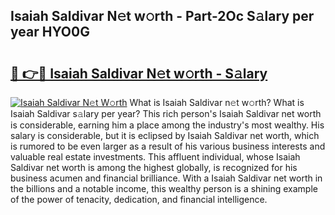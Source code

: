 ## Isaiah Saldivar N𝚎t w𝚘rth - Part-2Oc S𝚊lary per year HYO0G

# <h2><a href="http://gc3r4b.nevu.top/?p=Isaiah+Saldivar">🔗 👉🔴 Isaiah Saldivar N𝚎t w𝚘rth - S𝚊lary</a></h2>

[![Isaiah Saldivar N𝚎t W𝚘rth](https://i.imgur.com/Oavwk0R.jpeg)](http://gc3r4b.nevu.top/?p=Isaiah+Saldivar)
What is Isaiah Saldivar n𝚎t w𝚘rth? What is Isaiah Saldivar s𝚊lary per year?
This rich person's Isaiah Saldivar net worth is considerable, earning him a place among the industry's most wealthy. His salary is considerable, but it is eclipsed by Isaiah Saldivar net worth, which is rumored to be even larger as a result of his various business interests and valuable real estate investments. This affluent individual, whose Isaiah Saldivar net worth is among the highest globally, is recognized for his business acumen and financial brilliance. With a Isaiah Saldivar net worth in the billions and a notable income, this wealthy person is a shining example of the power of tenacity, dedication, and financial intelligence.
